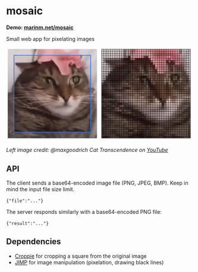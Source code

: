 # mosaic

**Demo: [marinm.net/mosaic](https://marinm.net/mosaic)**

Small web app for pixelating images

![alt text](cat-screenshot.png "Mosaic pixelation demo")

_Left image credit: @maxgoodrich Cat Transcendence on [YouTube](https://www.youtube.com/watch?v=IuysY1BekOE)_


## API

The client sends a base64-encoded image file (PNG, JPEG, BMP). Keep in mind the input file size limit.
```
{"file":"..."}
```

The server responds similarly with a base64-encoded PNG file:

```
{"result":"..."}
```

## Dependencies

* [Croppie](https://github.com/Foliotek/Croppie) for cropping a square from the original image
* [JIMP](https://github.com/oliver-moran/jimp) for image manipulation (pixelation, drawing black lines)

